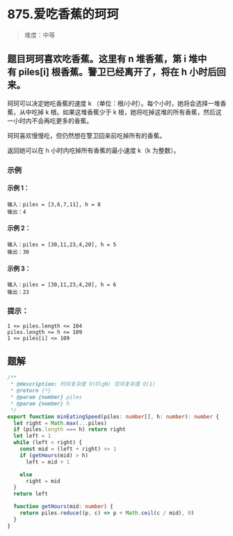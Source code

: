 # 875.爱吃香蕉的珂珂

> 难度：中等

## 题目珂珂喜欢吃香蕉。这里有 n 堆香蕉，第 i 堆中有 piles[i] 根香蕉。警卫已经离开了，将在 h 小时后回来。

珂珂可以决定她吃香蕉的速度 k （单位：根/小时）。每个小时，她将会选择一堆香蕉，从中吃掉 k 根。如果这堆香蕉少于 k 根，她将吃掉这堆的所有香蕉，然后这一小时内不会再吃更多的香蕉。  

珂珂喜欢慢慢吃，但仍然想在警卫回来前吃掉所有的香蕉。

返回她可以在 h 小时内吃掉所有香蕉的最小速度 k（k 为整数）。

### 示例

#### 示例 1：

```
输入：piles = [3,6,7,11], h = 8
输出：4
```

#### 示例 2：

```
输入：piles = [30,11,23,4,20], h = 5
输出：30
```

#### 示例 3：

```
输入：piles = [30,11,23,4,20], h = 6
输出：23
```

### 提示：

```
1 <= piles.length <= 104
piles.length <= h <= 109
1 <= piles[i] <= 109
```

## 题解

```ts
/**
 * @description: 时间复杂度 O(OlgN) 空间复杂度 O(1)
 * @return {*}
 * @param {number} piles
 * @param {number} h
 */
export function minEatingSpeed(piles: number[], h: number): number {
  let right = Math.max(...piles)
  if (piles.length === h) return right
  let left = 1
  while (left < right) {
    const mid = (left + right) >> 1
    if (getHours(mid) > h)
      left = mid + 1

    else
      right = mid
  }
  return left

  function getHours(mid: number) {
    return piles.reduce((p, c) => p + Math.ceil(c / mid), 0)
  }
}
```
